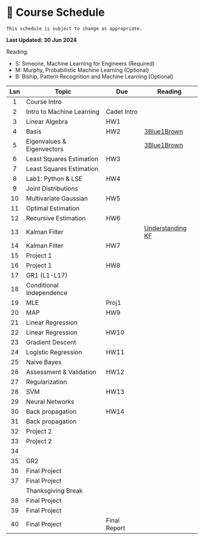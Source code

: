 # 📆 Course Schedule

```{note}
This schedule is subject to change as appropriate.
```
**Last Updated: 30 Jun 2024**

Reading: 
- S: Simeone, Machine Learning for Engineers (Required)
- M: Murphy, Probabilistic Machine Learning (Optional)
- B: Biship, Pattern Recognition and Machine Learning (Optional)

|Lsn|  Topic                        | Due        | Reading
|:-:|-------------------------------|------------|-----------------
|1  | Course Intro                  |            |           
|2  | Intro to Machine Learning     |Cadet Intro |  
|3  | Linear Algebra                | HW1        |   
|4  | Basis                         | HW2        | [3Blue1Brown](https://www.youtube.com/watch?v=P2LTAUO1TdA)
|5  | Eigenvalues & Eigenvectors    |            | [3Blue1Brown](https://www.youtube.com/watch?v=PFDu9oVAE-g)
|6  | Least Squares Estimation      | HW3        |           
|7  | Least Squares Estimation      |            |           
|8  | Lab1: Python & LSE            | HW4        |      
|9  | Joint Distributions           |            | 
|10 | Multivariate Gaussian         | HW5        | 
|11 | Optimal Estimation            |            | 
|12 | Recursive Estimation          | HW6        |
|13 | Kalman Filter                 |            |[Understanding KF](https://www.youtube.com/playlist?listn8PRpmsu08pzi6EMiYnR-076Mh-q3tWr)
|14 | Kalman Filter                 | HW7        |
|15 | Project 1                     |            |
|16 | Project 1                     | HW8        |
|17 | GR1 (L1-L17)                  |            |    
|18 | Conditional Independence      |            |     
|19 | MLE                           | Proj1      |     
|20 | MAP                           | HW9        |     
|21 | Linear Regression             |            | 
|22 | Linear Regression             | HW10       | 
|23 | Gradient Descent              |            | 
|24 | Logistic Regression           | HW11       | 
|25 | Naive Bayes                   |            | 
|26 | Assessment & Validation       | HW12       | 
|27 | Regularization                |            | 
|28 | SVM                           | HW13       | 
|29 | Neural Networks               |            | 
|30 | Back propagation              | HW14       | 
|31 | Back propagation              |            | 
|32 | Project 2                     |            | 
|33 | Project 2                     |            | 
|34 |                               |            | 
|35 | GR2                           |            | 
|36 | Final Project                 |            |
|37 | Final Project                 |            |
|   | Thanksgiving Break            |            |
|38 | Final Project                 |            |
|39 | Final Project                 |            |
|40 | Final Project                 |Final Report|
